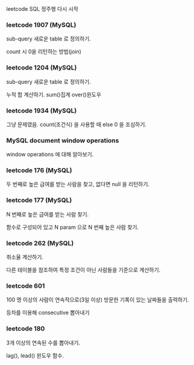 leetcode SQL 정주행 다시 시작

### leetcode 1907 (MySQL)

sub-query 새로운 table 로 정의하기.

count 시 0을 리턴하는 방법(join)

### leetcode 1204 (MySQL)

sub-query 새로운 table 로 정의하기.

누적 합 계산하기. sum()집계 over()윈도우

### leetcode 1934 (MySQL)

그냥 문제였음. count(조건식) 을 사용할 때 else 0 을 조심하기.

### MySQL document window operations

window operations 에 대해 알아보기.

### leetcode 176 (MySQL)

두 번째로 높은 급여를 받는 사람을 찾고, 없다면 null 을 리턴하기.

### leetcode 177 (MySQL)

N 번째로 높은 급여를 받는 사람 찾기.

함수로 구성되어 있고 N param 으로 N 번째 높은 사람 찾기.

### leetcode 262 (MySQL)

취소율 계산하기.

다른 테이블을 참조하여 특정 조건이 아닌 사람들을 기준으로 계산하기.

### leetcode 601 

100 명 이상의 사람이 연속적으로(3일 이상) 방문한 기록이 있는 날짜들을 출력하기.

등차를 이용해 consecutive 뽑아내기

### leetcode 180

3개 이상의 연속된 수를 뽑아내기.

lag(), lead() 윈도우 함수.